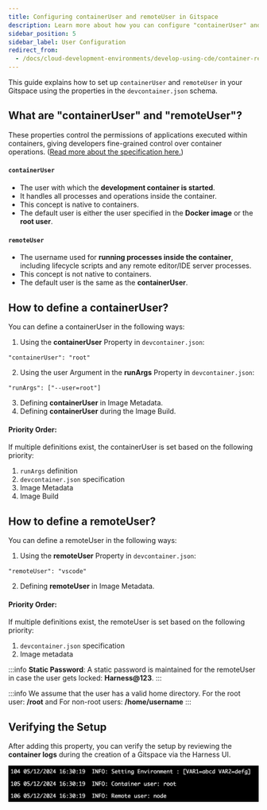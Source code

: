 ```yaml
---
title: Configuring containerUser and remoteUser in Gitspace
description: Learn more about how you can configure "containerUser" and "remoteUser" in your Gitspace.
sidebar_position: 5
sidebar_label: User Configuration
redirect_from:
  - /docs/cloud-development-environments/develop-using-cde/container-remote-user.md
---
```


This guide explains how to set up ```containerUser``` and ```remoteUser``` in your Gitspace using the properties in the ```devcontainer.json``` schema.

## What are "containerUser" and "remoteUser"?
These properties control the permissions of applications executed within containers, giving developers fine-grained control over container operations. ([Read more about the specification here.](https://containers.dev/implementors/spec/))

#### ```containerUser```
- The user with which the **development container is started**.
- It handles all processes and operations inside the container.
- This concept is native to containers.
- The default user is either the user specified in the **Docker image** or the **root user**.


#### ```remoteUser```
- The username used for **running processes inside the container**, including lifecycle scripts and any remote editor/IDE server processes.
- This concept is not native to containers.
- The default user is the same as the **containerUser**.

## How to define a containerUser?
You can define a containerUser in the following ways:
1. Using the **containerUser** Property in ```devcontainer.json```:
```
"containerUser": "root"
```
2. Using the user Argument in the **runArgs** Property in ```devcontainer.json```:
```
"runArgs": ["--user=root"]
```
3. Defining **containerUser** in Image Metadata.
4. Defining **containerUser** during the Image Build. 

#### Priority Order:
If multiple definitions exist, the containerUser is set based on the following priority:
1. ```runArgs``` definition
2. ```devcontainer.json``` specification
3. Image Metadata
4. Image Build

## How to define a remoteUser?
You can define a remoteUser in the following ways:
1. Using the **remoteUser** Property in ```devcontainer.json```:
```
"remoteUser": "vscode"
```
2. Defining **remoteUser** in Image Metadata.

#### Priority Order:
If multiple definitions exist, the remoteUser is set based on the following priority:
1. ```devcontainer.json``` specification
2. Image metadata

:::info
**Static Password**: A static password is maintained for the remoteUser in case the user gets locked: **Harness@123**.
:::

:::info
We assume that the user has a valid home directory. For the root user: **/root** and For non-root users: **/home/username**
:::

## Verifying the Setup
After adding this property, you can verify the setup by reviewing the **container logs** during the creation of a Gitspace via the Harness UI.

![](./static/runargs-2.png)

